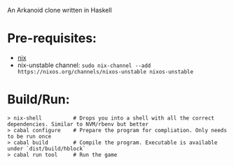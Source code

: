 An Arkanoid clone written in Haskell

# Pre-requisites:

- [nix](https://nixos.org/nix/download.html)
- nix-unstable channel: `sudo nix-channel --add https://nixos.org/channels/nixos-unstable nixos-unstable`

# Build/Run:

    > nix-shell          # Drops you into a shell with all the correct dependencies. Similar to NVM/rbenv but better
    > cabal configure    # Prepare the program for compliation. Only needs to be run once
    > cabal build        # Compile the program. Executable is available under `dist/build/hblock`
    > cabal run tool     # Run the game
